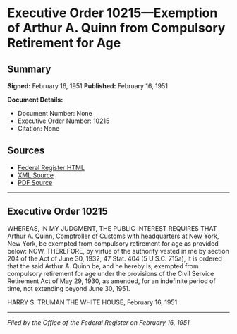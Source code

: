# Executive Order 10215—Exemption of Arthur A. Quinn from Compulsory Retirement for Age

## Summary

**Signed:** February 16, 1951
**Published:** February 16, 1951

**Document Details:**
- Document Number: None
- Executive Order Number: 10215
- Citation: None

## Sources
- [Federal Register HTML](https://www.presidency.ucsb.edu/documents/executive-order-10215-exemption-arthur-quinn-from-compulsory-retirement-for-age)
- [XML Source](None)
- [PDF Source](None)

---

## Executive Order 10215

WHEREAS, IN MY JUDGMENT, THE PUBLIC INTEREST REQUIRES THAT Arthur A. Quinn, Comptroller of Customs with headquarters at New York, New York, be exempted from compulsory retirement for age as provided below:
NOW, THEREFORE, by virtue of the authority vested in me by section 204 of the Act of June 30, 1932, 47 Stat. 404 (5 U.S.C. 715a), it is ordered that the said Arthur A. Quinn be, and he hereby is, exempted from compulsory retirement for age under the provisions of the Civil Service Retirement Act of May 29, 1930, as amended, for an indefinite period of time, not extending beyond June 30, 1951.

HARRY S. TRUMAN
THE WHITE HOUSE,
February 16, 1951

---

*Filed by the Office of the Federal Register on February 16, 1951*
